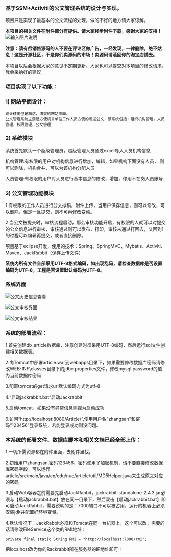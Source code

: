### 基于SSM+Activiti的公文管理系统的设计与实现。 

项目只是实现了最基本的公文流程的处理，做的不好的地方请大家谅解。 

 **本项目的相关文件在附件部分有提供。请大家移步附件下载，感谢大家的支持！** 
![输入图片说明](https://gitee.com/uploads/images/2018/0611/150351_13cf4408_884973.png "TIM截图20180611150311.png")


 **注意：请有偿销售源码的人不要在评论区做广告，一经发现，一律删除，绝不姑息！这是开源社区，不是你们卖源码的市场！卖源码请滚回你的淘宝店铺去。** 

本项目以后会根据大家的意见不定期更新。大家也可以提交对本项目的修改请求，我会采纳好的建议

### 项目实现了以下功能：


### 1) 网站平面设计：

    设计精美但是简洁，清爽的网站页面。 
    公文管理系统主要是方便机关单位工作人员方便的发送公文，该系统包括：组织机构管理，人员管理，权限管理，公文管理 

### 2) 系统模块 


   系统首先默认一个超级管理员，超级管理人员通过excel导入人员机构信息

   机构管理:有权限的用户对机构信息进行增加，编辑，如果机构下面没有人员， 则可以删除，机构合并，可以为该机构分配人员 

   人员管理:有权限的用户对人员进行基本信息的修改，增加，停用不在岗人员账号 

### 3) 公文管理功能模块 


   1 有权限的工作人员进行公文拟稿，附件上传，当用户保存信息，则可以修改，可以删除，但是一旦提交，则不可再修改变动。
 
   2 当公文被提交时，审核流程启动，那么审核功能开启，有权限的人就可以对提交的公文信息进行审核，审核通过则可以发布，打印，审核未通过打回去，又回到1的过程可以编辑再提交，或者直接删除。

项目基于eclipse开发，使用的技术：Spring、SpringMVC、Mybatis、Activiti、Maven、JackRabbit（保存上传文件）

 **系统内所有文件全部采用UTF-8格式编码，如出现乱码，请检查数据库是否设置编码为UTF-8，工程是否设置默认编码为UTF-8。** 

### 系统界面

![公文历史信息查看](https://git.oschina.net/uploads/images/2017/0710/094637_2d8bee24_884973.png "公文历史信息查看")

![公文审核界面](https://git.oschina.net/uploads/images/2017/0710/094737_82c9c715_884973.png "公文审核界面")

![公文审核结果](https://git.oschina.net/uploads/images/2017/0710/094758_da65302d_884973.png "公文审核结果")

### 系统的部署流程：


1.首先创建db_article数据库，注意创建时须采用UTF-8编码，然后运行sql文件创建相关数据表。

2.向Tomcat中部署article.war到webapps目录下，如果需要修改数据库密码请修改WEB-INF\classes目录下的jdbc.properties文件，修改mysql.password的值为当前数据库密码

3.配置tomcat的get请求url默认编码方式为utf-8

4.“启动jackrabbit.bat”启动Jackrabbit

5.启动tomcat，如果没有异常信息则视为启动成功

6.访问“http://localhost:8080/Article/”,使用用户名"zhangsan"和密码“123456”登录系统，若能登录成功则没问题。

### 本系统的部署文件、数据库脚本和相关文档已经全部上传：


1.一切所需资源都在附件里面，去附件里找。

2.初始用户zhangsan,密码123456，密码使用了加密机制，请不要直接修改数据库密码字段，可以运行
article/src/main/java/cn/edu/nuc/article/util/MD5Helper.java来生成原文对应的密码。

3.启动Web容器之前需要先启动JackRabbit，jackrabbit-standalone-2.4.3.jar必须与【启动jackrabbit.bat】放在同一目录下，然后双击【启动jackrabbit.bat】即可启动JackRabbit，需要说明的是：7000端口不可以被占用，运行的机器上必须安装jdk并配置好环境变量。

4.默认情况下：JackRabbit必须和Tomcat在同一台机器上，这个可以改，需要的话请修改FileService这个类的RMI地址：

    private final static String RMI = "http://localhost:7000/rmi";

  把localhost改为你的Rackrabbit所在服务器的IP地址即可！ 